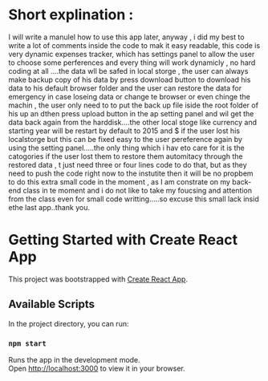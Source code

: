 # Short explination :
I will write a manulel how to use this app later, anyway , i did my best to write a lot of comments inside the code to mak it easy readable, this code is very dynamic expenses tracker, which has settings panel to allow the user to choose some perferences and every thing will work dynamicly , no hard coding at all ....the data wll be safed in local storge , the user can always make backup copy of his data by press download button to download his data to his default browser folder and the user can restore the data for emergency in case loseing data or change te browser or even chinge the machin , the user only need to to put the back up file iside the root folder of his up an dthen press upload button in the ap setting panel and wil get the data back again from the harddisk....the other local stoge like currency and starting year will be restart by default to 2015 and $ if the user lost his localstorge but this can be fixed easy to the user pereference again by using the setting panel.....the only thing which i hav eto care for it is the catogories if the user lost them to restore them automitacy through the restored data , t just need three or four lines code to do that, but as they need to push the code right now to the instutite then it will be no propbem to do this extra small code in the moment , as I am constrate on my back-end class in te moment and i do not like to take my foucsing and attention from the class even for small code writting.....so excuse this small lack insid ethe last app..thank you.

# Getting Started with Create React App

This project was bootstrapped with [Create React App](https://github.com/facebook/create-react-app).

## Available Scripts

In the project directory, you can run:

### `npm start`

Runs the app in the development mode.\
Open [http://localhost:3000](http://localhost:3000) to view it in your browser.

